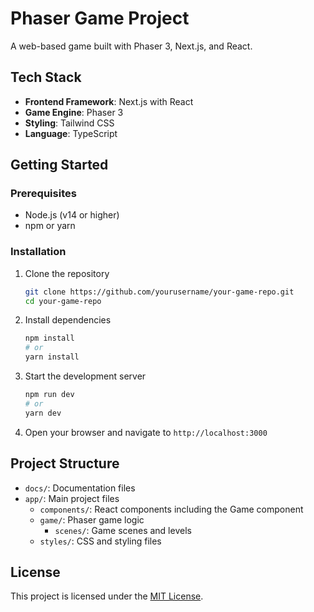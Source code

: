 # Phaser Game Project

A web-based game built with Phaser 3, Next.js, and React.

## Tech Stack

- **Frontend Framework**: Next.js with React
- **Game Engine**: Phaser 3
- **Styling**: Tailwind CSS
- **Language**: TypeScript

## Getting Started

### Prerequisites

- Node.js (v14 or higher)
- npm or yarn

### Installation

1. Clone the repository

   ```bash
   git clone https://github.com/yourusername/your-game-repo.git
   cd your-game-repo
   ```

2. Install dependencies

   ```bash
   npm install
   # or
   yarn install
   ```

3. Start the development server

   ```bash
   npm run dev
   # or
   yarn dev
   ```

4. Open your browser and navigate to `http://localhost:3000`

## Project Structure

- `docs/`: Documentation files
- `app/`: Main project files
  - `components/`: React components including the Game component
  - `game/`: Phaser game logic
    - `scenes/`: Game scenes and levels
  - `styles/`: CSS and styling files

## License

This project is licensed under the [MIT License](LICENSE).
